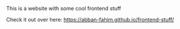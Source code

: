 This is a website with some cool frontend stuff

Check it out over here: https://abban-fahim.github.io/frontend-stuff/
